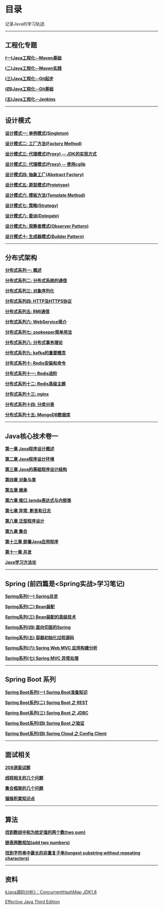 # 目录

记录Java的学习轨迹. 

--------

## 工程化专题

**[(一)Java工程化--Maven基础](./engineering/1.Java工程化--Maven基础.md)**

**[(二)Java工程化--Maven实践](./engineering/2.Java工程化--Maven实践.md)**

**[(三)Java工程化--Git起步](./engineering/3.Java工程化--Git起步.md)**

**[(四)Java工程化--Git基础](./engineering/4.Java工程化--Git基础.md)**

**[(五)Java工程化--Jenkins](./engineering/5.Java工程化--Jenkins.md)**

--------

## 设计模式

**[设计模式一: 单例模式(Singleton)](./design-pattens/1.单例模式.md)**

**[设计模式二: 工厂方法(Factory Method)](./design-pattens/2.工厂方法.md)**

**[设计模式三: 代理模式(Proxy) -- JDK的实现方式](./design-pattens/3.代理模式1.md)**

**[设计模式三: 代理模式(Proxy) -- 使用cglib](./design-pattens/3.代理模式2.md)**

**[设计模式四: 抽象工厂(Abstract Factory)](./design-pattens/4.抽象工厂.md)**

**[设计模式五: 原型模式(Prototype)](./design-pattens/5.原型模式.md)**

**[设计模式六: 模板方法(Template Method)](./design-pattens/6.模板方法.md)**

**[设计模式七: 策略(Strategy)](./design-pattens/7.策略模式.md)**

**[设计模式八: 委派(Delegate)](./design-pattens/8.委派模式.md)**

**[设计模式九: 观察者模式(Observer Pattern)](./design-pattens/9.观察者模式.md)**

**[设计模式十: 生成器模式(Builder Pattern)](./design-pattens/10.生成器模式.md)**

--------

## 分布式架构

**[分布式系列一: 概述](./distributed/0.分布式概述.md)**

**[分布式系列二: 分布式系统的通信](./distributed/1.分布式通信协议.md)**

**[分布式系列三: 对象序列化](./distributed/2.对象序列化.md)**

**[分布式系列四: HTTP及HTTPS协议](./distributed/3.http及https协议.md)**

**[分布式系列五: RMI通信](./distributed/4.RMI通信.md)**

**[分布式系列六: WebService简介](./distributed/5.WebService.md)**

**[分布式系列七: zookeeper简单用法](./distributed/6.zookeeper.md)**

**[分布式系列八: 分布式事务理论](./distributed/7.分布式事务.md)**

**[分布式系列九: kafka的重要概念](./distributed/8.kafka.md)**

**[分布式系列十: Redis安装和命令](./distributed/9.redis.md)**

**[分布式系列十一: Redis进阶](./distributed/10.redis进阶.md)**

**[分布式系列十二: Redis高级主题](./distributed/11.redis高级主题.md)**

**[分布式系列十三: nginx](./distributed/12.nginx.md)**

**[分布式系列十四: 分库分表](./distributed/13.分库分表.md)**

**[分布式系列十五: MongoDB数据库](./distributed/14.MongoDB数据库.md)**

--------

## Java核心技术卷一

**[第一章 Java程序设计概述](./corejava/1.第一章--Java程序设计概述.md)**

**[第二章 Java程序设计环境](./corejava/2.第二章--Java程序设计环境.md)**

**[第三章 Java的基础程序设计结构](./corejava/3.第三章--Java的基础程序设计结构.md)**

**[第四章 对象与类](./corejava/4.第四章--对象与类.md)**

**[第五章 继承](./corejava/5.第五章--继承.md)**

**[第六章 接口,lamda表达式与内部类](./corejava/6.第六章--接口lamda表达式与内部类.md)**

**[第七章 异常, 断言和日志](./corejava/7.第七章--异常-断言和日志.md)**

**[第八章 泛型程序设计](./corejava/8.第八章--泛型程序设计.md)**

**[第九章 集合](./corejava/9.第九章--集合.md)**

**[第十三章 部署Java应用程序](./corejava/10.第十三章--部署Java应用程序.md)**

**[第十一章 并发](./corejava/11.第十一章--并发.md)**

**[Java学习方法论](./corejava/12.Java学习方法论.md)**

--------

## Spring (前四篇是<Spring实战>学习笔记)

**[Spring系列(一) Spring总览](./spring/1.Spring的核心.md)**

**[Spring系列(二) Bean装配](./spring/2.bean装配.md)**

**[Spring系列(三) Bean装配的高级技术](./spring/3.bean装配高级技术.md)**

**[Spring系列(四) 面向切面的Spring](./spring/4.面向切面的Spring.md)**

**[Spring系列(五) 容器初始化过程源码](./spring/5.容器初始化过程源码.md)**

**[Spring系列(六) Spring Web MVC 应用构建分析](./spring/6.Spring-Web-MVC-构建.md)**

**[Spring系列(七) Spring MVC 异常处理](./spring/7.Spring-MVC-异常处理.md)**

--------

## Spring Boot 系列

**[Spring Boot系列(一) Spring Boot准备知识](./springboot/1.Spring_Boot准备知识.md)**

**[Spring Boot系列(二) Spring Boot 之 REST](./springboot/2.Spring_Boot之Rest.md)**

**[Spring Boot系列(三) Spring Boot 之 JDBC](./springboot/3.Spring_Boot之JDBC.md)**

**[Spring Boot系列(四) Spring Boot 之验证](./springboot/4.Spring_Boot之验证.md)**

**[Spring Boot系列(四) Spring Cloud 之 Config Client](./springboot/5.Spring_Cloud之config_client.md)**

--------

## 面试相关

**[208道面试题](./interview/208道面试题.md)**

**[线程相关的几个问题](./interview/1.线程相关的几个问题.md)**

**[集合框架的几个问题](./interview/2.集合框架的几个问题.md)**

**[锱铢积累知识点](./interview/锱铢积累知识点.md)**

--------

## 算法

**[找到数组中和为给定值的两个数(two sum)](./algo/two_sum.md)**

**[链表两数相加(add two numbers)](./algo/add_two_numbers.md)**

**[找到字符串中最长的非重复子串(longest substring without repeating characters)](./algo/longest-substring-without-repeating-characters.md)**

---------

## 资料

[《Java源码分析》：ConcurrentHashMap JDK1.8](https://blog.csdn.net/u010412719/article/details/52145145)

[Effective Java Third Edition](https://www.cnblogs.com/IcanFixIt/tag/Effective%20Java%20Third%20Edition/)


